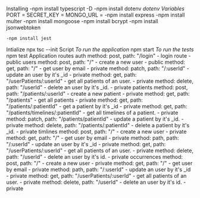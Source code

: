 Installing
    -npm install typescript -D
    -npm install dotenv
        *dotenv Variables*
        PORT = 
        SECRET_KEY = 
        MONGO_URL = 
    -npm install express
    -npm install multer
    -npm install mongoose
    -npm install bcrypt
    -npm install jsonwebtoken

    -npm install jest 

Intialize
    npx tsc --init
Script
    *To run the application*
    npm start
    *To run the tests*
    npm test
Application
    routes
        auth
            method: post, path: "/login" - login route - public
        users
            method: post, path: "/" - create a new user - public
            method: get, path: "/" - get user by email - private
            method: patch, path: "/:userId" - update an user by it's _id - private
            method: get, path: "/userPatients/:userId" - get all patients of an user. - private
            method: delete, path: "/userId" - delete an user by it's _id. - private
        patients
            method: post, path: "/patients/:userId" - create a new patient - private
            method: get, path: "/patients" - get all patients - private
            method: get, path: "/patients/:patientId" - get a patient by it's _id - private
            method: get, path: "/patients/timelines/:patientId" - get all timelines of a patient. - private
            method: patch, path: "/patients/patientId" - update a patient by it's _id. - private
            method: delete, path: "/patients/:patientId" - delete a patient by it's _id. - private
        timlines
            method: post, path: "/" - create a new user - private
            method: get, path: "/" - get user by email - private
            method: path, path: "/:userId" - update an user by it's _id - private
            method: get, path: "/userPatients/:userId" - get all patients of an user. - private
            method: delete, path: "/userId" - delete an user by it's id. - private
        occurrences
            method: post, path: "/" - create a new user - private
            method: get, path: "/" - get user by email - private
            method: path, path: "/:userId" - update an user by it's _id - private
            method: get, path: "/userPatients/:userId" - get all patients of an user. - private
            method: delete, path: "/userId" - delete an user by it's id. - private
